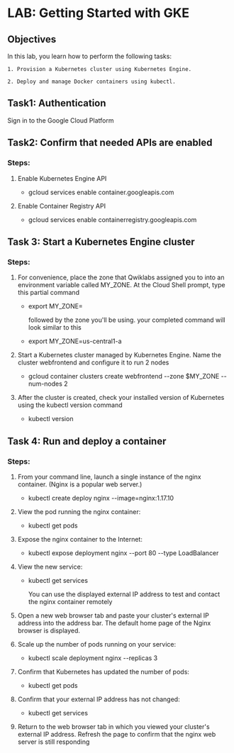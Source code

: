 # LAB: Getting Started with GKE

## Objectives

In this lab, you learn how to perform the following tasks:

	1. Provision a Kubernetes cluster using Kubernetes Engine.

	2. Deploy and manage Docker containers using kubectl.

## Task1: Authentication

Sign in to the Google Cloud Platform

## Task2: Confirm that needed APIs are enabled

### Steps: 

1. Enable Kubernetes Engine API

   * gcloud services enable container.googleapis.com

2. Enable Container Registry API

   * gcloud services enable containerregistry.googleapis.com

## Task 3: Start a Kubernetes Engine cluster

### Steps:

1. For convenience, place the zone that Qwiklabs assigned you to into an environment variable called MY_ZONE. At the Cloud Shell prompt, type this partial command

   * export MY_ZONE=

     followed by the zone you'll be using. your completed command will look similar to this

    * export MY_ZONE=us-central1-a


2. Start a Kubernetes cluster managed by Kubernetes Engine. Name the cluster webfrontend and configure it to run 2 nodes

    * gcloud container clusters create webfrontend --zone $MY_ZONE --num-nodes 2


3. After the cluster is created, check your installed version of Kubernetes using the kubectl version command

   * kubectl version

## Task 4: Run and deploy a container

### Steps:

1. From your command line, launch a single instance of the nginx container. (Nginx is a popular web server.)

	* kubectl create deploy nginx --image=nginx:1.17.10

2. View the pod running the nginx container:

	* kubectl get pods

3. Expose the nginx container to the Internet:

	* kubectl expose deployment nginx --port 80 --type LoadBalancer

4. View the new service:

	* kubectl get services

	  You can use the displayed external IP address to test and contact the nginx container remotely

5. Open a new web browser tab and paste your cluster's external IP address into the address bar. The default home page of the Nginx browser is displayed.

6. Scale up the number of pods running on your service:

	* kubectl scale deployment nginx --replicas 3

7. Confirm that Kubernetes has updated the number of pods:

	* kubectl get pods 
8. Confirm that your external IP address has not changed:

	* kubectl get services

9. Return to the web browser tab in which you viewed your cluster's external IP address. Refresh the page to confirm that the nginx web server is still responding



